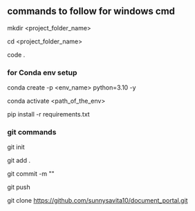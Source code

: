 ## commands to follow for windows cmd

mkdir <project_folder_name>

cd <project_folder_name>

code .

### for Conda env setup

conda create -p <env_name> python=3.10 -y

conda activate <path_of_the_env>

pip install -r requirements.txt

### git commands

git init

git add .

git commit -m "<write your commit message>"

git push

git clone https://github.com/sunnysavita10/document_portal.git

